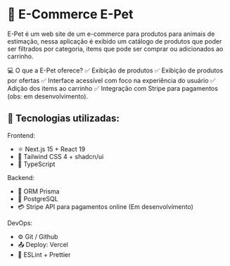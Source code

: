 # 🛒 E-Commerce E-Pet

E-Pet é um web site de um e-commerce para produtos para animais de estimação, nessa aplicação é exibido um catálogo de produtos que poder ser filtrados por categoria, items que pode ser comprar ou adicionados ao carrinho.

💻 O que a E-Pet oferece?
✅ Exibição de produtos
✅ Exibição de produtos por ofertas
✅ Interface acessível com foco na experiência do usuário
✅ Adição dos items ao carrinho
✅ Integração com Stripe para pagamentos (obs: em desenvolvimento).

## 🧱 Tecnologias utilizadas:

Frontend:

- ⚛️ Next.js 15 + React 19
- 🎨 Tailwind CSS 4 + shadcn/ui
- 🧠 TypeScript

Backend:

- 🧩 ORM Prisma
- 🐘 PostgreSQL
- 💳 Stripe API para pagamentos online (Em desenvolvimento)

DevOps:

- ⚙️ Git / Github
- 📤 Deploy: Vercel
- 🧼 ESLint + Prettier
